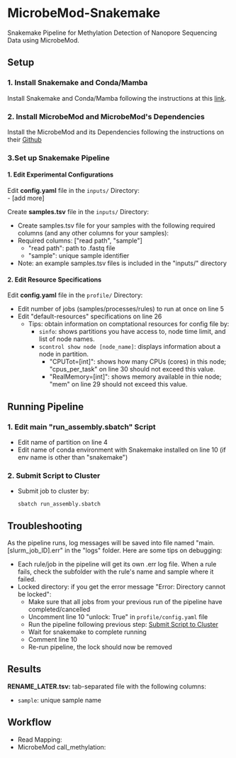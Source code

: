 # MicrobeMod-Snakemake
Snakemake Pipeline for Methylation Detection of Nanopore Sequencing Data using MicrobeMod.  

## Setup
### 1. Install Snakemake and Conda/Mamba  
Install Snakemake and Conda/Mamba following the instructions at this [link](https://snakemake.readthedocs.io/en/stable/getting_started/installation.html#:~:text=for%20installing%20Snakemake.-,Installation%20via%20Conda/Mamba,-This%20is%20the). 

### 2. Install MicrobeMod and MicrobeMod's Dependencies 
Install the MicrobeMod and its Dependencies following the instructions on their [Github](https://github.com/cultivarium/MicrobeMod) 

### 3.Set up Snakemake Pipeline
#### 1. Edit Experimental Configurations
Edit **config.yaml** file in the `inputs/` Directory:  
    -  [add more]

Create **samples.tsv** file in the `inputs/` Directory: 
  - Create samples.tsv file for your samples with the following required columns (and any other columns for your samples): 
  - Required columns: ["read path", "sample"]
    - "read path": path to .fastq file
    - "sample": unique sample identifier
  - Note: an example samples.tsv files is included in the "inputs/" directory 

#### 2. Edit Resource Specifications 
Edit **config.yaml** file in the `profile/` Directory:
  - Edit number of jobs (samples/processes/rules) to run at once on line 5
  - Edit "default-resources" specifications on line 26
    - Tips: obtain information on comptational resources for config file by: 
      - `sinfo`: shows partitions you have access to, node time limit, and list of node names. 
      - `scontrol show node [node_name]`: displays information about a node in partition. 
        - "CPUTot=[int]": shows how many CPUs (cores) in this node; "cpus_per_task" on line 30 should not exceed this value. 
        - "RealMemory=[int]": shows memory available in thie node; "mem" on line 29 should not exceed this value. 

## Running Pipeline 
### 1. Edit main "run_assembly.sbatch" Script
- Edit name of partition on line 4
- Edit name of conda environment with Snakemake installed on line 10 (if env name is other than "snakemake")

### 2. Submit Script to Cluster
- Submit job to cluster by:  
  ```
  sbatch run_assembly.sbatch
  ```  

## Troubleshooting 
As the pipeline runs, log messages will be saved into file named "main.[slurm_job_ID].err" in the "logs" folder. Here are some tips on debugging: 
- Each rule/job in the pipeline will get its own .err log file. When a rule fails, check the subfolder with the rule's name and sample where it failed. 
- Locked directory: if you get the error message "Error: Directory cannot be locked":
  - Make sure that all jobs from your previous run of the pipeline have completed/cancelled
  - Uncomment line 10 "unlock: True" in `profile/config.yaml` file
  - Run the pipeline following previous step: [Submit Script to Cluster](#2-submit-script-to-cluster)
  - Wait for snakemake to complete running
  - Comment line 10
  - Re-run pipeline, the lock should now be removed  


## Results
**RENAME_LATER.tsv:** tab-separated file with the following columns:  
- `sample`: unique sample name

## Workflow
- Read Mapping: 
- MicrobeMod call_methylation: 